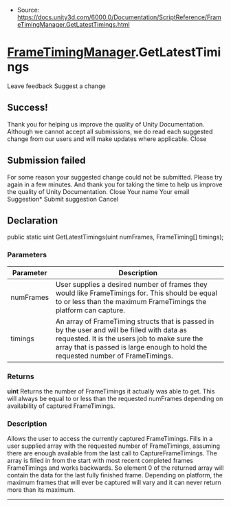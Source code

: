 * Source: https://docs.unity3d.com/6000.0/Documentation/ScriptReference/FrameTimingManager.GetLatestTimings.html

#  [FrameTimingManager](https://docs.unity3d.com/6000.0/Documentation/ScriptReference/FrameTimingManager.html).GetLatestTimings
Leave feedback
Suggest a change
## Success!
Thank you for helping us improve the quality of Unity Documentation. Although we cannot accept all submissions, we do read each suggested change from our users and will make updates where applicable.
Close
## Submission failed
For some reason your suggested change could not be submitted. Please <a>try again</a> in a few minutes. And thank you for taking the time to help us improve the quality of Unity Documentation.
Close
Your name Your email Suggestion* Submit suggestion
Cancel
## Declaration
public static uint GetLatestTimings(uint numFrames, FrameTiming[] timings); 
### Parameters
Parameter | Description  
---|---  
numFrames | User supplies a desired number of frames they would like FrameTimings for. This should be equal to or less than the maximum FrameTimings the platform can capture.  
timings | An array of FrameTiming structs that is passed in by the user and will be filled with data as requested. It is the users job to make sure the array that is passed is large enough to hold the requested number of FrameTimings.  
### Returns
**uint** Returns the number of FrameTimings it actually was able to get. This will always be equal to or less than the requested numFrames depending on availability of captured FrameTimings. 
### Description
Allows the user to access the currently captured FrameTimings.
Fills in a user supplied array with the requested number of FrameTimings, assuming there are enough available from the last call to CaptureFrameTimings. The array is filled in from the start with most recent completed frames FrameTimings and works backwards. So element 0 of the returned array will contain the data for the last fully finished frame. Depending on platform, the maximum frames that will ever be captured will vary and it can never return more than its maximum.
* * *
